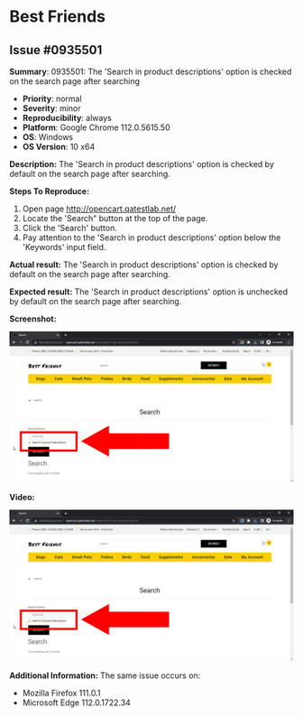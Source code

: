 # Best Friends
## Issue #0935501

**Summary**: 0935501: The 'Search in product descriptions' option is checked on the search page after searching

- **Priority**: normal
- **Severity**: minor
- **Reproducibility**: always
- **Platform**: Google Chrome 112.0.5615.50
- **OS**: Windows
- **OS Version**: 10 x64

**Description:** The 'Search in product descriptions' option is checked by default on the search page after searching.

**Steps To Reproduce:**
1. Open page http://opencart.qatestlab.net/
2. Locate the 'Search" button at the top of the page.
3. Click the 'Search' button.
4. Pay attention to the 'Search in product descriptions' option below the 'Keywords' input field.

**Actual result:** The 'Search in product descriptions' option is checked by default on the search page after searching.

**Expected result:** The 'Search in product descriptions' option is unchecked by default on the search page after searching.

**Screenshot:**

![0935501](0935501.jpg)

**Video:**

![0935501](0935501.jpg)

**Additional Information:** The same issue occurs on:
- Mozilla Firefox 111.0.1
- Microsoft Edge 112.0.1722.34
